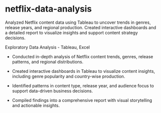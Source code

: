 # netflix-data-analysis
Analyzed Netflix content data using Tableau to uncover trends in genres, release years, and regional production. Created interactive dashboards and a detailed report to visualize insights and support content strategy decisions.

Exploratory Data Analysis - Tableau, Excel

- Conducted in-depth analysis of Netflix content trends, genres, release patterns, and regional distributions.

- Created interactive dashboards in Tableau to visualize content insights, including genre popularity and country-wise production.

- Identified patterns in content type, release year, and audience focus to support data-driven business decisions.

- Compiled findings into a comprehensive report with visual storytelling and actionable insights.



